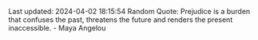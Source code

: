 Last updated: 2024-04-02 18:15:54
Random Quote: Prejudice is a burden that confuses the past, threatens the future and renders the present inaccessible. - Maya Angelou
